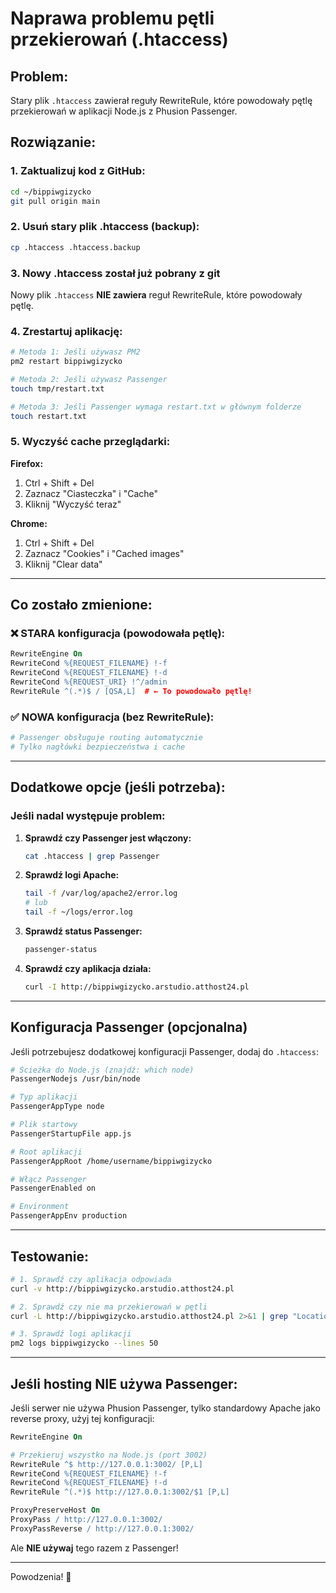 # Naprawa problemu pętli przekierowań (.htaccess)

## Problem:
Stary plik `.htaccess` zawierał reguły RewriteRule, które powodowały pętlę przekierowań w aplikacji Node.js z Phusion Passenger.

## Rozwiązanie:

### 1. Zaktualizuj kod z GitHub:

```bash
cd ~/bippiwgizycko
git pull origin main
```

### 2. Usuń stary plik .htaccess (backup):

```bash
cp .htaccess .htaccess.backup
```

### 3. Nowy .htaccess został już pobrany z git

Nowy plik `.htaccess` **NIE zawiera** reguł RewriteRule, które powodowały pętlę.

### 4. Zrestartuj aplikację:

```bash
# Metoda 1: Jeśli używasz PM2
pm2 restart bippiwgizycko

# Metoda 2: Jeśli używasz Passenger
touch tmp/restart.txt

# Metoda 3: Jeśli Passenger wymaga restart.txt w głównym folderze
touch restart.txt
```

### 5. Wyczyść cache przeglądarki:

**Firefox:**
1. Ctrl + Shift + Del
2. Zaznacz "Ciasteczka" i "Cache"
3. Kliknij "Wyczyść teraz"

**Chrome:**
1. Ctrl + Shift + Del
2. Zaznacz "Cookies" i "Cached images"
3. Kliknij "Clear data"

---

## Co zostało zmienione:

### ❌ STARA konfiguracja (powodowała pętlę):
```apache
RewriteEngine On
RewriteCond %{REQUEST_FILENAME} !-f
RewriteCond %{REQUEST_FILENAME} !-d
RewriteCond %{REQUEST_URI} !^/admin
RewriteRule ^(.*)$ / [QSA,L]  # ← To powodowało pętlę!
```

### ✅ NOWA konfiguracja (bez RewriteRule):
```apache
# Passenger obsługuje routing automatycznie
# Tylko nagłówki bezpieczeństwa i cache
```

---

## Dodatkowe opcje (jeśli potrzeba):

### Jeśli nadal występuje problem:

1. **Sprawdź czy Passenger jest włączony:**
   ```bash
   cat .htaccess | grep Passenger
   ```

2. **Sprawdź logi Apache:**
   ```bash
   tail -f /var/log/apache2/error.log
   # lub
   tail -f ~/logs/error.log
   ```

3. **Sprawdź status Passenger:**
   ```bash
   passenger-status
   ```

4. **Sprawdź czy aplikacja działa:**
   ```bash
   curl -I http://bippiwgizycko.arstudio.atthost24.pl
   ```

---

## Konfiguracja Passenger (opcjonalna)

Jeśli potrzebujesz dodatkowej konfiguracji Passenger, dodaj do `.htaccess`:

```apache
# Ścieżka do Node.js (znajdź: which node)
PassengerNodejs /usr/bin/node

# Typ aplikacji
PassengerAppType node

# Plik startowy
PassengerStartupFile app.js

# Root aplikacji
PassengerAppRoot /home/username/bippiwgizycko

# Włącz Passenger
PassengerEnabled on

# Environment
PassengerAppEnv production
```

---

## Testowanie:

```bash
# 1. Sprawdź czy aplikacja odpowiada
curl -v http://bippiwgizycko.arstudio.atthost24.pl

# 2. Sprawdź czy nie ma przekierowań w pętli
curl -L http://bippiwgizycko.arstudio.atthost24.pl 2>&1 | grep "Location:"

# 3. Sprawdź logi aplikacji
pm2 logs bippiwgizycko --lines 50
```

---

## Jeśli hosting NIE używa Passenger:

Jeśli serwer nie używa Phusion Passenger, tylko standardowy Apache jako reverse proxy, użyj tej konfiguracji:

```apache
RewriteEngine On

# Przekieruj wszystko na Node.js (port 3002)
RewriteRule ^$ http://127.0.0.1:3002/ [P,L]
RewriteCond %{REQUEST_FILENAME} !-f
RewriteCond %{REQUEST_FILENAME} !-d
RewriteRule ^(.*)$ http://127.0.0.1:3002/$1 [P,L]

ProxyPreserveHost On
ProxyPass / http://127.0.0.1:3002/
ProxyPassReverse / http://127.0.0.1:3002/
```

Ale **NIE używaj** tego razem z Passenger!

---

Powodzenia! 🚀

